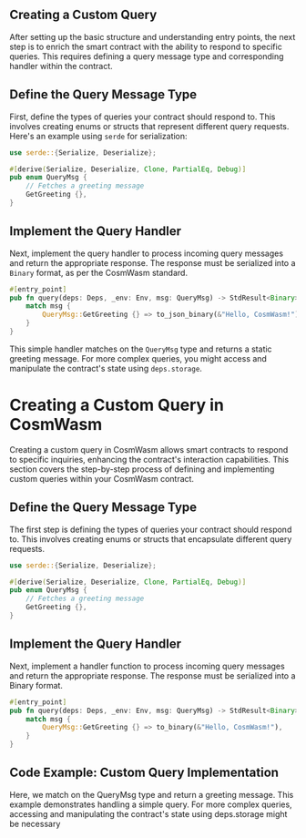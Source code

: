 ## Creating a Custom Query
After setting up the basic structure and understanding entry points, the next step is to enrich the smart contract with the ability to respond to specific queries. This requires defining a query message type and corresponding handler within the contract.

## Define the Query Message Type
First, define the types of queries your contract should respond to. This involves creating enums or structs that represent different query requests. Here's an example using `serde` for serialization:
```rust
use serde::{Serialize, Deserialize};

#[derive(Serialize, Deserialize, Clone, PartialEq, Debug)]
pub enum QueryMsg {
    // Fetches a greeting message
    GetGreeting {},
}
```
## Implement the Query Handler
Next, implement the query handler to process incoming query messages and return the appropriate response. The response must be serialized into a `Binary` format, as per the CosmWasm standard.
```rust
#[entry_point]
pub fn query(deps: Deps, _env: Env, msg: QueryMsg) -> StdResult<Binary> {
    match msg {
        QueryMsg::GetGreeting {} => to_json_binary(&"Hello, CosmWasm!"),
    }
}
```
This simple handler matches on the `QueryMsg` type and returns a static greeting message. For more complex queries, you might access and manipulate the contract's state using `deps.storage`.

# Creating a Custom Query in CosmWasm

Creating a custom query in CosmWasm allows smart contracts to respond to specific inquiries, enhancing the contract's interaction capabilities. This section covers the step-by-step process of defining and implementing custom queries within your CosmWasm contract.

## Define the Query Message Type

The first step is defining the types of queries your contract should respond to. This involves creating enums or structs that encapsulate different query requests.
```rust
use serde::{Serialize, Deserialize};

#[derive(Serialize, Deserialize, Clone, PartialEq, Debug)]
pub enum QueryMsg {
    // Fetches a greeting message
    GetGreeting {},
}
```
## Implement the Query Handler

Next, implement a handler function to process incoming query messages and return the appropriate response. The response must be serialized into a Binary format.
```rust
#[entry_point]
pub fn query(deps: Deps, _env: Env, msg: QueryMsg) -> StdResult<Binary> {
    match msg {
        QueryMsg::GetGreeting {} => to_binary(&"Hello, CosmWasm!"),
    }
}
```
## Code Example: Custom Query Implementation

Here, we match on the QueryMsg type and return a greeting message. This example demonstrates handling a simple query. For more complex queries, accessing and manipulating the contract's state using deps.storage might be necessary